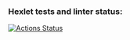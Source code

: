### Hexlet tests and linter status:
[![Actions Status](https://github.com/hopetoknow/java-project-lvl1/workflows/hexlet-check/badge.svg)](https://github.com/hopetoknow/java-project-lvl1/actions)